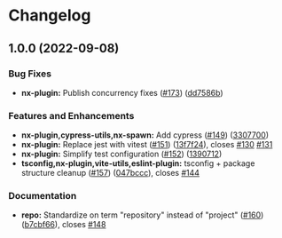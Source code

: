 # Changelog

## 1.0.0 (2022-09-08)


### Bug Fixes

* **nx-plugin:** Publish concurrency fixes ([#173](https://github.com/eternagame/workspace-helpers/issues/173)) ([dd7586b](https://github.com/eternagame/workspace-helpers/commit/dd7586b1f2bf50d246d63256d447b259ebc2c5f0))


### Features and Enhancements

* **nx-plugin,cypress-utils,nx-spawn:** Add cypress ([#149](https://github.com/eternagame/workspace-helpers/issues/149)) ([3307700](https://github.com/eternagame/workspace-helpers/commit/3307700da7fcd0ea95473d00ff6e82c295fa2ff8))
* **nx-plugin:** Replace jest with vitest ([#151](https://github.com/eternagame/workspace-helpers/issues/151)) ([13f7f24](https://github.com/eternagame/workspace-helpers/commit/13f7f2482cf50b6e58ce4f95dc7fe703f51a7874)), closes [#130](https://github.com/eternagame/workspace-helpers/issues/130) [#131](https://github.com/eternagame/workspace-helpers/issues/131)
* **nx-plugin:** Simplify test configuration ([#152](https://github.com/eternagame/workspace-helpers/issues/152)) ([1390712](https://github.com/eternagame/workspace-helpers/commit/13907129d07b99aa9254da2a7c6d425ec6caaa52))
* **tsconfig,nx-plugin,vite-utils,eslint-plugin:** tsconfig + package structure cleanup ([#157](https://github.com/eternagame/workspace-helpers/issues/157)) ([047bccc](https://github.com/eternagame/workspace-helpers/commit/047bcccf57b504e85631ddf06ec56d5c8728d310)), closes [#144](https://github.com/eternagame/workspace-helpers/issues/144)


### Documentation

* **repo:** Standardize on term "repository" instead of "project" ([#160](https://github.com/eternagame/workspace-helpers/issues/160)) ([b7cbf66](https://github.com/eternagame/workspace-helpers/commit/b7cbf66d4106a6c6303daaac827b78f928d30edd)), closes [#148](https://github.com/eternagame/workspace-helpers/issues/148)
